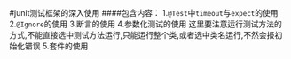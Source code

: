 #junit测试框架的深入使用
####包含内容：
1.`@Test`中`timeout`与`expect`的使用
2.`@Ignore`的使用
3.断言的使用
4.参数化测试的使用
这里要注意运行测试方法的方式,不能直接选中测试方法运行,只能运行整个类,或者选中类名运行,不然会报初始化错误
5.套件的使用